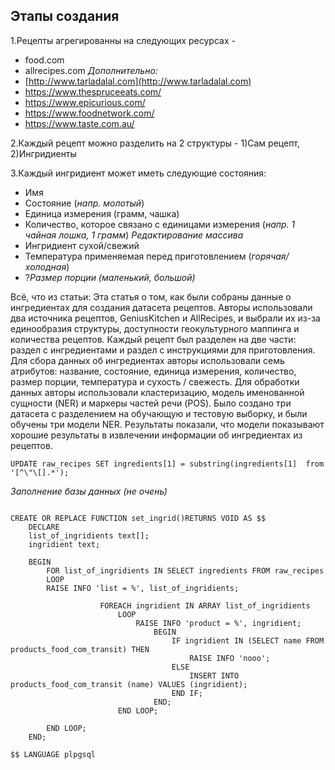 
## Этапы создания
1.Рецепты агрегированны на следующих ресурсах -
- food.com
- allrecipes.com
*Дополнительно:*
- [http://www.tarladalal.com](http://www.tarladalal.com)
- https://www.thespruceeats.com/
- https://www.epicurious.com/
- https://www.foodnetwork.com/
- https://www.taste.com.au/

2.Каждый рецепт можно разделить на 2 структуры - 1)Сам рецепт, 2)Ингридиенты 

3.Каждый ингридиент может иметь следующие состояния:
- Имя
- Состояние (*напр. молотый*)
- Единица измерения (грамм, чашка)
- Количество, которое связано с единицами измерения (*напр. 1 чайная лошка, 1 грамм*)
_Редактирование массива_
- Ингридиент сухой/свежий
- Температура применяемая перед приготовлением (*горячая/холодная*)
- ?*Размер порции (маленький, большой)*


Всё, что из статьи:
Эта статья о том, как были собраны данные о ингредиентах для создания датасета рецептов. Авторы использовали два источника рецептов, GeniusKitchen и AllRecipes, и выбрали их из-за единообразия структуры, доступности геокультурного маппинга и количества рецептов. Каждый рецепт был разделен на две части: раздел с ингредиентами и раздел с инструкциями для приготовления. Для сбора данных об ингредиентах авторы использовали семь атрибутов: название, состояние, единица измерения, количество, размер порции, температура и сухость / свежесть. Для обработки данных авторы использовали кластеризацию, модель именованной сущности (NER) и маркеры частей речи (POS). Было создано три датасета с разделением на обучающую и тестовую выборку, и были обучены три модели NER. Результаты показали, что модели показывают хорошие результаты в извлечении информации об ингредиентах из рецептов.


```postgresql
UPDATE raw_recipes SET ingredients[1] = substring(ingredients[1]  from '[^\"\[].*');
```

_Заполнение базы данных (не очень)_
```postgresql
			
CREATE OR REPLACE FUNCTION set_ingrid()RETURNS VOID AS $$
	DECLARE
	list_of_ingridients text[];
	ingridient text;
	
	BEGIN
		FOR list_of_ingridients IN SELECT ingredients FROM raw_recipes
		LOOP
		RAISE INFO 'list = %', list_of_ingridients;
					
					FOREACH ingridient IN ARRAY list_of_ingridients
						LOOP
							RAISE INFO 'product = %', ingridient;
								BEGIN
									IF ingridient IN (SELECT name FROM products_food_com_transit) THEN
										RAISE INFO 'nooo';
									ELSE
										INSERT INTO products_food_com_transit (name) VALUES (ingridient);
									END IF;
								END;													
						END LOOP;
						
		END LOOP;
	END;

$$ LANGUAGE plpgsql
```